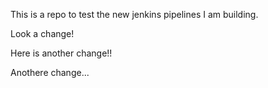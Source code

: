 This is a repo to test the new jenkins pipelines I am building.

Look a change!

Here is another change!!

Anothere change...
